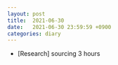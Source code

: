```yaml
---
layout: post
title:  2021-06-30
date:   2021-06-30 23:59:59 +0900
categories: diary
---
```


- [Research] sourcing 3 hours
